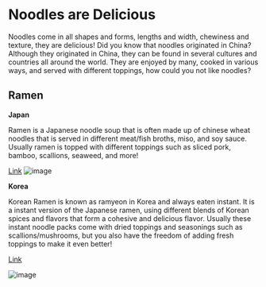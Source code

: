# Noodles are Delicious

Noodles come in all shapes and forms, lengths and width, chewiness and texture, they are delicious! Did you know that noodles originated in China? Although they originated in China, they can be found in several cultures and countries all around the world. They are enjoyed by many, cooked in various ways, and served with different toppings, how could you not like noodles?

## Ramen

**Japan**

Ramen is a Japanese noodle soup that is often made up of chinese wheat noodles that is served in different meat/fish broths, miso, and soy sauce. Usually ramen is topped with different toppings such as sliced pork, bamboo, scallions, seaweed, and more!

[Link](https://www.google.com/url?sa=i&url=https%3A%2F%2Fen.wikipedia.org%2Fwiki%2FRamen&psig=AOvVaw1oOQGTK0u9ZdEQpFN-DsC5&ust=1602531545240000&source=images&cd=vfe&ved=0CAIQjRxqFwoTCLidyLClrewCFQAAAAAdAAAAABAD)
![image](https://upload.wikimedia.org/wikipedia/commons/thumb/d/dc/Shoyu_Ramen.jpg/1200px-Shoyu_Ramen.jpg)

**Korea**

Korean Ramen is known as ramyeon in Korea and always eaten instant. It is a instant version of the Japanese ramen, using different blends of Korean spices and flavors that form a cohesive and delicious flavor. Usually these instant noodle packs come with dried toppings and seasonings such as scallions/mushrooms, but you also have the freedom of adding fresh toppings to make it even better!

[Link](https://www.google.com/url?sa=i&url=https%3A%2F%2Fsharedappetite.com%2Frecipes%2Fspicy-korean-kimchi-ramen%2F&psig=AOvVaw1HSGVpxH01i6o0XVqKGKfP&ust=1602531854992000&source=images&cd=vfe&ved=0CAIQjRxqFwoTCKCBlcKmrewCFQAAAAAdAAAAABAE)

![image](https://sharedappetite.com/wp-content/uploads/2015/10/quick-easy-korean-kimchi-ramen-5-copy.jpg)




